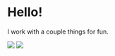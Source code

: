 # Hello!

I work with a couple things for fun.

![](https://github-readme-streak-stats.herokuapp.com/?user=Kagaries&theme=dark&hide_border=false)
![](https://github-readme-stats.vercel.app/api/top-langs/?username=Kagaries&theme=dark&hide_border=false&include_all_commits=true&count_private=true&layout=compact)
